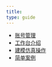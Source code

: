 ```yaml
---
title: 
type: guide
---
```


* [账号管理](User1.html)
* [工作台介绍](User2.html)
* [建模仿真操作](User3.html)
* [简单案例](User4.html)
